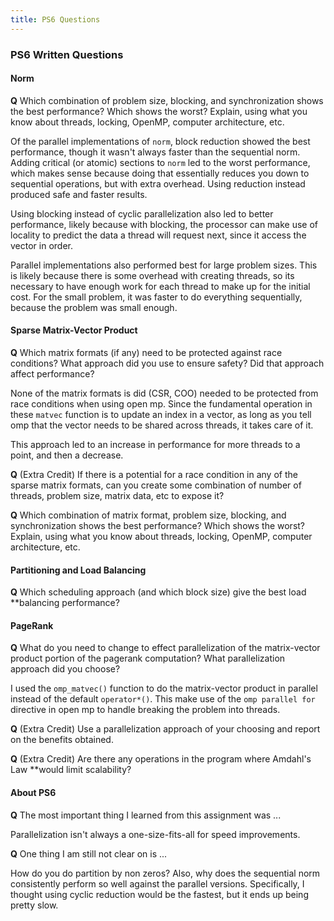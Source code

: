 ```yaml
---
title: PS6 Questions
---
```


### PS6 Written Questions

#### Norm

**Q** Which combination of problem size, blocking, and synchronization shows the
best performance?  Which shows the worst?  Explain, using what you know about
threads, locking, OpenMP, computer architecture, etc.

Of the parallel implementations of `norm`, block reduction showed the best
performance, though it wasn't always faster than the sequential norm. Adding
critical (or atomic) sections to `norm` led to the worst performance, which
makes sense because doing that essentially reduces you down to sequential
operations, but with extra overhead. Using reduction instead produced safe and
faster results.

Using blocking instead of cyclic parallelization also led to better performance,
likely because with blocking, the processor can make use of locality to predict
the data a thread will request next, since it access the vector in order.

Parallel implementations also performed best for large problem sizes. This is
likely because there is some overhead with creating threads, so its necessary to
have enough work for each thread to make up for the initial cost. For the small
problem, it was faster to do everything sequentially, because the problem was
small enough.

#### Sparse Matrix-Vector Product

**Q** Which matrix formats (if any) need to be protected against race
conditions? What approach did you use to ensure safety?  Did that approach
affect performance?

None of the matrix formats is did (CSR, COO) needed to be protected from race
conditions when using open mp. Since the fundamental operation in these
`matvec` function is to update an index in a vector, as long as you tell omp
that the vector needs to be shared across threads, it takes care of it.

This approach led to an increase in performance for more threads to a point, and
then a decrease.

**Q** (Extra Credit) If there is a potential for a race condition in any of the
sparse matrix formats, can you create some combination of number of threads,
problem size, matrix data, etc to expose it?

**Q** Which combination of matrix format, problem size, blocking, and
synchronization shows the best performance?  Which shows the worst?  Explain,
using what you know about threads, locking, OpenMP, computer architecture,
etc.


#### Partitioning and Load Balancing

**Q** Which scheduling approach (and which block size) give the best load
**balancing performance?


#### PageRank

**Q** What do you need to change to effect parallelization of the matrix-vector
product portion of the pagerank computation?  What parallelization approach
did you choose?

I used the `omp_matvec()` function to do the matrix-vector product in parallel
instead of the default `operator*()`. This make use of the `omp parallel for`
directive in open mp to handle breaking the problem into threads.


**Q** (Extra Credit) Use a parallelization approach of your choosing and report
on the benefits obtained.

**Q** (Extra Credit) Are there any operations in the program where Amdahl's Law
**would limit scalability?


#### About PS6

**Q** The most important thing I learned from this assignment was ...

Parallelization isn't always a one-size-fits-all for speed improvements.

**Q** One thing I am still not clear on is ...

How do you do partition by non zeros? Also, why does the sequential norm
consistently perform so well against the parallel versions. Specifically,
I thought using cyclic reduction would be the fastest, but it ends up being
pretty slow.
